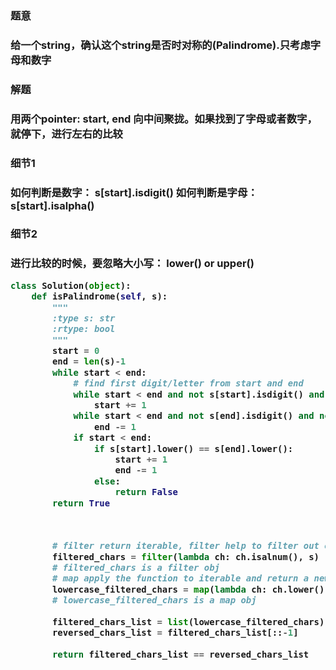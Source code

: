 
<h3>题意<h3>
<p>给一个string，确认这个string是否时对称的(Palindrome).只考虑字母和数字<p>

<h3>解题<h3>
<p>用两个pointer: start, end 向中间聚拢。如果找到了字母或者数字，就停下，进行左右的比较<p>


<h3>细节1<h3>
<p>如何判断是数字： s[start].isdigit() 
   如何判断是字母： s[start].isalpha()
<p>

<h3>细节2<h3>
<p>进行比较的时候，要忽略大小写： lower()  or upper()<p>


```python
class Solution(object):
    def isPalindrome(self, s):
        """
        :type s: str
        :rtype: bool
        """
        start = 0
        end = len(s)-1
        while start < end:
            # find first digit/letter from start and end
            while start < end and not s[start].isdigit() and not s[start].isalpha():
                start += 1
            while start < end and not s[end].isdigit() and not s[end].isalpha():
                end -= 1
            if start < end:
                if s[start].lower() == s[end].lower():
                    start += 1
                    end -= 1
                else:
                    return False
        return True
 
        
```
   
```python
        # filter return iterable, filter help to filter out elements
        filtered_chars = filter(lambda ch: ch.isalnum(), s)
        # filtered_chars is a filter obj
        # map apply the function to iterable and return a new iterable. map help to map A to (lambda A)
        lowercase_filtered_chars = map(lambda ch: ch.lower(), filtered_chars)
        # lowercase_filtered_chars is a map obj
        
        filtered_chars_list = list(lowercase_filtered_chars)
        reversed_chars_list = filtered_chars_list[::-1]
        
        return filtered_chars_list == reversed_chars_list
```



